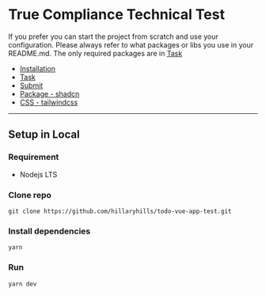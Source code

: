 # True Compliance Technical Test
If you prefer you can start the project from scratch and use your configuration. Please always refer to what packages or libs you use in your README.md. The only required packages are in [Task](./TASK-DESCRIPTION.md)
- [Installation](./INSTALLATION.md)
- [Task](./TASK-DESCRIPTION.md)
- [Submit](./SUBMIT.md)
- [Package - shadcn](https://www.shadcn-vue.com/)
- [CSS - tailwindcss](https://tailwindcss.com/)

---------
Setup in Local
---------
### Requirement
- Nodejs LTS

### Clone repo
`git clone https://github.com/hillaryhills/todo-vue-app-test.git`

### Install dependencies
`yarn`

### Run
`yarn dev`
